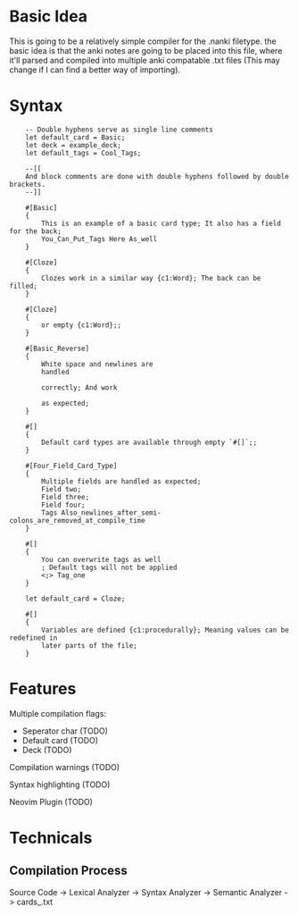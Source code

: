 
# Basic Idea

  This is going to be a relatively simple compiler for the .nanki filetype. the
  basic idea is that the anki notes are going to be placed into this file, where
  it'll parsed and compiled into multiple anki compatable .txt files (This may
  change if I can find a better way of importing).

# Syntax

```
    -- Double hyphens serve as single line comments
    let default_card = Basic;
    let deck = example_deck;
    let default_tags = Cool_Tags;

    --[[
    And block comments are done with double hyphens followed by double brackets.
    --]]

    #[Basic]
    {
        This is an example of a basic card type; It also has a field for the back;
        You_Can_Put_Tags Here As_well
    }

    #[Cloze]
    {
        Clozes work in a similar way {c1:Word}; The back can be filled;
    }

    #[Cloze]
    {
        or empty {c1:Word};;
    }

    #[Basic_Reverse]
    {
        White space and newlines are
        handled

        correctly; And work

        as expected;
    }

    #[]
    {
        Default card types are available through empty `#[]`;;
    }

    #[Four_Field_Card_Type]
    {
        Multiple fields are handled as expected;
        Field two;
        Field three;
        Field four;
        Tags Also_newlines_after_semi-colons_are_removed_at_compile_time
    }

    #[]
    {
        You can overwrite tags as well
        ; Default tags will not be applied
        <;> Tag_one
    }

    let default_card = Cloze;

    #[]
    {
        Variables are defined {c1:procedurally}; Meaning values can be redefined in
        later parts of the file;
    }
```

# Features

  Multiple compilation flags:
  - Seperator char (TODO)
  - Default card (TODO)
  - Deck (TODO)

  Compilation warnings (TODO)

  Syntax highlighting (TODO)

  Neovim Plugin (TODO)

# Technicals

## Compilation Process

   Source Code -> Lexical Analyzer -> Syntax Analyzer -> Semantic Analyzer ->
   cards_.txt
